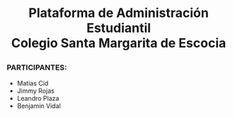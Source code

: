 # <p align="center">Plataforma de Administración Estudiantil<br>Colegio Santa Margarita de Escocia</p>

### PARTICIPANTES:
- Matias Cid
- Jimmy Rojas
- Leandro Plaza
- Benjamin Vidal
